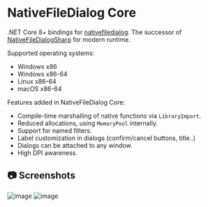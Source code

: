 # NativeFileDialog Core

.NET Core 8+ bindings for [nativefiledialog](https://github.com/lofcz/nativefiledialog). The successor of [NativeFileDialogSharp](https://github.com/milleniumbug/nativefiledialogsharp) for modern runtime.

Supported operating systems:

- Windows x86
- Windows x86-64
- Linux x86-64
- macOS x86-64

Features added in NativeFileDialog Core:

- Compile-time marshalling of native functions via `LibraryImport`.
- Reduced allocations, using `MemoryPool` internally.
- Support for named filters.
- Label customization in dialogs (confirm/cancel buttons, title..)
- Dialogs can be attached to any window.
- High DPI awareness.

## 📷 Screenshots

![image](https://github.com/user-attachments/assets/056170a2-4603-4ead-8583-d2d7db641e61)
![image](https://github.com/user-attachments/assets/c967e4e2-0ef5-4c8f-821e-dd8010496230)
